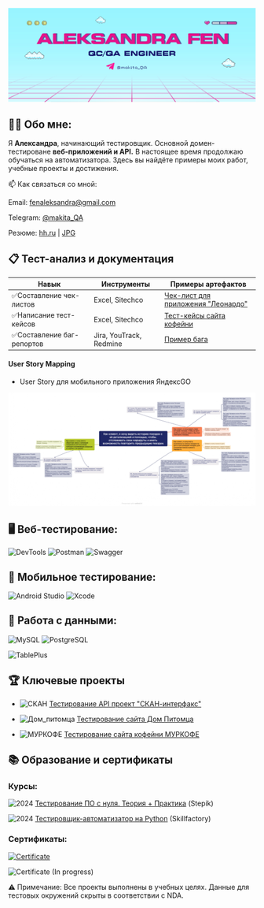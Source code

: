 [![Header](https://github.com/Makkitta/Makkitta/blob/main/assets/Frame.JPEG)](https://t.me/makita_QA)

## 👩‍💻 Обо мне:
Я **Александра**, начинающий тестировщик. Основной домен- тестироване **веб-приложений и API.** В настоящее время продолжаю обучаться на автоматизатора.
Здесь вы найдёте примеры моих работ, учебные проекты и достижения.

📫 Как связаться со мной:

Email: fenaleksandra@gmail.com

Telegram: [@makita_QA](https://t.me/makita_QA)

Резюме: [hh.ru]() | [JPG](https://github.com/Makkitta/Makkitta/blob/main/assets/portfolio/%D0%9F%D0%BE%D1%80%D1%82%D1%84%D0%BE%D0%BB%D0%B8%D0%BE.jpg)



## 📋 Тест-анализ и документация
| **Навык**                     | **Инструменты**                          | **Примеры артефактов**                  |
|---------------------------|--------------------------------------|--------------------------------------|
| ✅Составление чек-листов    | Excel,  Sitechco        | [Чек-лист для приложения "Леонардо"](https://github.com/Makkitta/Makkitta/blob/main/assets/checklistLeonardo/%D0%A7%D0%B5%D0%BA-%D0%BB%D0%B8%D1%81%D1%82%20_%D0%9B%D0%B5%D0%BE%D0%BD%D0%B0%D1%80%D0%B4%D0%BE_%20-%20Checklist.csv) |
| ✅Написание тест-кейсов     |    Excel,  Sitechco                | [Тест-кейсы сайта кофейни](https://github.com/Makkitta/Makkitta/blob/main/assets/testcaseMYRCOFFEE/%D0%A2%D0%B5%D1%81%D1%82-%D0%9A%D0%B5%D0%B9%D1%81%D1%8B%20%D0%9C%D0%A3%D0%A0%D0%9A%D0%9E%D0%A4%D0%95%20-%20%D0%9B%D0%B8%D1%81%D1%821%20(1).csv)             |
| ✅Составление баг-репортов  | Jira, YouTrack, Redmine              | [Пример бага](https://github.com/Makkitta/Makkitta/blob/main/assets/bugs/%D0%A7%D0%B5%D0%BA-%D0%BB%D0%B8%D1%81%D1%82%20_%D0%9B%D0%B5%D0%BE%D0%BD%D0%B0%D1%80%D0%B4%D0%BE_%20-%20Bugs.csv)   


#### User Story Mapping   

- User Story для мобильного приложения ЯндексGO

![MAP](https://github.com/Makkitta/Makkitta/blob/main/assets_map/User%20Story%20Mapping.jpg)

## 🖥 Веб-тестирование:
![DevTools](https://shields.microej.com/badge/-DevTools-000000?style=for-the-badge&logo=google-chrome&logoColor=5b5b5b)
![Postman](https://shields.microej.com/badge/-Postman-000000?style=for-the-badge&logo=Postman&logoColor=ff7100)
![Swagger](https://shields.microej.com/badge/-Swagger-000000?style=for-the-badge&logo=Swagger&logoColor=81ad20)

## 📱 Мобильное тестирование:
![Android Studio](https://shields.microej.com/badge/-Android_Studio-000000?style=for-the-badge&logo=Android&logoColor=81ad20)
![Xcode](https://shields.microej.com/badge/-Xcode-000000?style=for-the-badge&logo=Xcode&logoColor=0096ff)

## 💾 Работа с данными:
![MySQL](https://shields.microej.com/badge/-MySQL-000000?style=for-the-badge&logo=MySQL&logoColor=0096ff)
![PostgreSQL](https://shields.microej.com/badge/-Postgre_SQL-000000?style=for-the-badge&logo=PostgreSQL&logoColor=45a1d0)

![TablePlus](https://shields.microej.com/badge/-TablePlus-000000?style=for-the-badge&logo=PostgreSQL&logoColor=yellow)

## 🏆 Ключевые проекты
- ![СКАН](https://shields.microej.com/badge/-API-000000?style=flat-square&)   [Тестирование API проект "СКАН-интерфакс"](https://github.com/Makkitta/Makkitta/tree/main/Skan-interfax-tests)

- ![Дом_питомца](https://shields.microej.com/badge/-Artifacts-000000?style=flat-square&) [Тестирование сайта Дом Питомца](https://github.com/Makkitta/Makkitta/tree/main/dom-pitomca-tests)

- ![МУРКОФЕ](https://shields.microej.com/badge/-Artifacts-000000?style=flat-square&) [Тестирование сайта кофейни МУРКОФЕ](https://github.com/Makkitta/Makkitta/tree/main/myrcoffe-tests)


## 📚 Образование и сертификаты

### Курсы:
![2024](https://shields.microej.com/badge/-2024-000000?style=flat-square&)   [Тестирование ПО с нуля. Теория + Практика](https://stepik.org/course/171826/syllabus) (Stepik)

![2024](https://shields.microej.com/badge/-2024-000000?style=flat-square&) [Тестировщик-автоматизатор на Python](https://skillfactory.ru/qa-engineer-python-testirovshchik-programmnogo-obespecheniya) (Skillfactory)

### Сертификаты:
[![Certificate](https://shields.microej.com/badge/-Manual_testing_engineer-000000?style=for-the-badge)](https://github.com/Makkitta/Makkitta/blob/main/assets/certificate/Fen%20Aleksandra_page-0001.jpg)

![Certificate](https://shields.microej.com/badge/-Stepik-000000?style=for-the-badge) (In progress)

⚠️ Примечание: Все проекты выполнены в учебных целях.
Данные для тестовых окружений скрыты в соответствии с NDA.